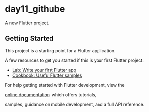 # day11_githube



A new Flutter project.



## Getting Started



This project is a starting point for a Flutter application.



A few resources to get you started if this is your first Flutter project:



- [Lab: Write your first Flutter app](https://docs.flutter.dev/get-started/codelab)
- [Cookbook: Useful Flutter samples](https://docs.flutter.dev/cookbook)


For help getting started with Flutter development, view the



[online documentation](https://docs.flutter.dev/), which offers tutorials,



samples, guidance on mobile development, and a full API reference.
